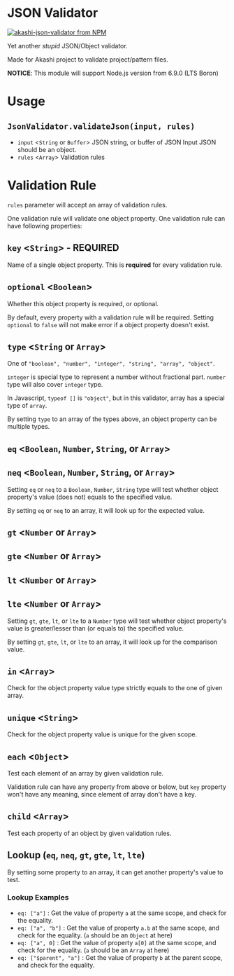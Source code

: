 # JSON Validator

[![akashi-json-validator from NPM](https://img.shields.io/npm/v/akashi-json-validator.svg)](https://www.npmjs.com/package/akashi-json-validator)

Yet another *stupid* JSON/Object validator.

Made for Akashi project to validate project/pattern files.

**NOTICE**: This module will support Node.js version from 6.9.0 (LTS Boron)

# Usage

## `JsonValidator.validateJson(input, rules)`
* `input` <`String` or `Buffer`> JSON string, or buffer of JSON
  Input JSON should be an object.
* `rules` <`Array`> Validation rules

# Validation Rule

`rules` parameter will accept an array of validation rules.

One validation rule will validate one object property.
One validation rule can have following properties:

## `key` <`String`> - **REQUIRED**

Name of a single object property. This is **required** for every validation rule.

## `optional` <`Boolean`>

Whether this object property is required, or optional.

By default, every property with a validation rule will be required. Setting `optional` to `false` will not make error if a object property doesn't exist.

## `type` <`String` or `Array`>

One of `"boolean", "number", "integer", "string", "array", "object"`.

`integer` is special type to represent a number without fractional part.
`number` type will also cover `integer` type.

In Javascript, `typeof []` is `"object"`, but in this validator, array has a special type of `array`.

By setting `type` to an array of the types above, an object property can be multiple types.

## `eq` <`Boolean`, `Number`, `String`, or `Array`>
## `neq` <`Boolean`, `Number`, `String`, or `Array`>

Setting `eq` or `neq` to a `Boolean`, `Number`, `String` type will test whether object property's value (does not) equals to the specified value.

By setting `eq` or `neq` to an array, it will look up for the expected value.

## `gt` <`Number` or `Array`>
## `gte` <`Number` or `Array`>
## `lt` <`Number` or `Array`>
## `lte` <`Number` or `Array`>

Setting `gt`, `gte`, `lt`, or `lte` to a `Number` type will test whether object property's value is greater/lesser than (or equals to) the specified value.

By setting `gt`, `gte`, `lt`, or `lte` to an array, it will look up for the comparison value.

## `in` <`Array`>

Check for the object property value type strictly equals to the one of given array.

## `unique` <`String`>

Check for the object property value is unique for the given scope.

## `each` <`Object`>

Test each element of an array by given validation rule.

Validation rule can have any property from above or below, but `key` property won't have any meaning, since element of array don't have a key.

## `child` <`Array`>

Test each property of an object by given validation rules.

## Lookup (`eq`, `neq`, `gt`, `gte`, `lt`, `lte`)

By setting some property to an array, it can get another property's value to test.

### Lookup Examples

* `eq: ["a"]` : Get the value of property `a` at the same scope, and check for the equality.
* `eq: ["a", "b"]` : Get the value of property `a.b` at the same scope, and check for the equality. (`a` should be an `Object` at here)
* `eq: ["a", 0]` : Get the value of property `a[0]` at the same scope, and check for the equality. (`a` should be an `Array` at here)
* `eq: ["$parent", "a"]` : Get the value of property `b` at the parent scope, and check for the equality.
